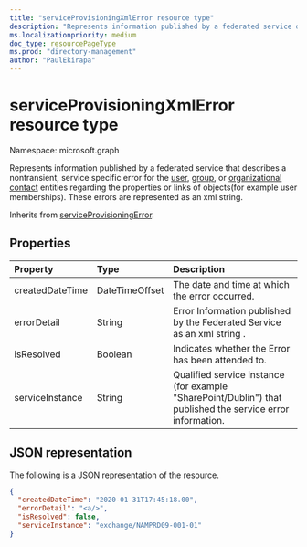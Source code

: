 ```yaml
---
title: "serviceProvisioningXmlError resource type"
description: "Represents information published by a federated service describing a non-transient, service-specific error regarding the properties or link from an object that are represented as an xml string"
ms.localizationpriority: medium
doc_type: resourcePageType
ms.prod: "directory-management"
author: "PaulEkirapa"
---
```


# serviceProvisioningXmlError resource type

Namespace: microsoft.graph

Represents information published by a federated service that describes a nontransient, service specific error for the [user](user.md), [group](group.md), or [organizational contact](orgcontact.md) entities regarding the properties or links of objects(for example user memberships). These errors are represented as an xml string.

Inherits from [serviceProvisioningError](../resources/serviceprovisioningerror.md).

## Properties

| Property        | Type           | Description                                                                                          |
| :-------------- | :------------- | :--------------------------------------------------------------------------------------------------- |
| createdDateTime | DateTimeOffset | The date and time at which the error occurred.                                                       |
| errorDetail     | String         | Error Information published by the Federated Service as an xml string .                              |
| isResolved      | Boolean        | Indicates whether the Error has been attended to.                                                    |
| serviceInstance | String         | Qualified service instance (for example "SharePoint/Dublin") that published the service error information. |

## JSON representation

The following is a JSON representation of the resource.

<!-- {
  "blockType": "resource",
  "optionalProperties": [
  ],
  "@odata.type": "microsoft.graph.serviceProvisioningXmlError"
}-->

```json
{
  "createdDateTime": "2020-01-31T17:45:18.00",
  "errorDetail": "<a/>",
  "isResolved": false,
  "serviceInstance": "exchange/NAMPRD09-001-01"
}
```